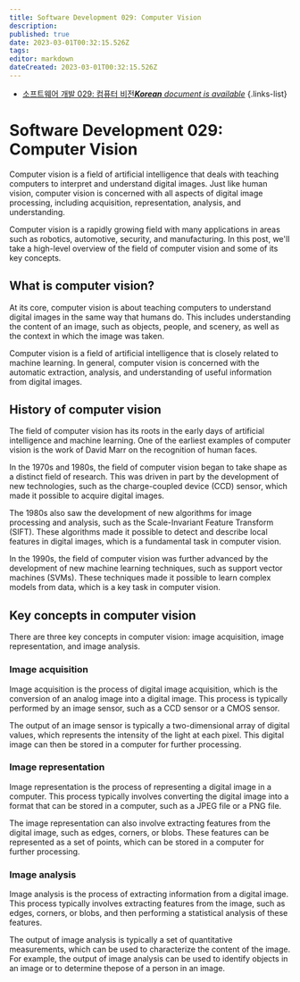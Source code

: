 ```yaml
---
title: Software Development 029: Computer Vision
description: 
published: true
date: 2023-03-01T00:32:15.526Z
tags: 
editor: markdown
dateCreated: 2023-03-01T00:32:15.526Z
---
```


- [소프트웨어 개발 029: 컴퓨터 비전***Korean** document is available*](/ko/Knowledge-base/Software-Development/Learning/software-development-029-computer-vision)
{.links-list}


# Software Development 029: Computer Vision

Computer vision is a field of artificial intelligence that deals with teaching computers to interpret and understand digital images. Just like human vision, computer vision is concerned with all aspects of digital image processing, including acquisition, representation, analysis, and understanding.

Computer vision is a rapidly growing field with many applications in areas such as robotics, automotive, security, and manufacturing. In this post, we'll take a high-level overview of the field of computer vision and some of its key concepts.

## What is computer vision?

At its core, computer vision is about teaching computers to understand digital images in the same way that humans do. This includes understanding the content of an image, such as objects, people, and scenery, as well as the context in which the image was taken.

Computer vision is a field of artificial intelligence that is closely related to machine learning. In general, computer vision is concerned with the automatic extraction, analysis, and understanding of useful information from digital images.

## History of computer vision

The field of computer vision has its roots in the early days of artificial intelligence and machine learning. One of the earliest examples of computer vision is the work of David Marr on the recognition of human faces.

In the 1970s and 1980s, the field of computer vision began to take shape as a distinct field of research. This was driven in part by the development of new technologies, such as the charge-coupled device (CCD) sensor, which made it possible to acquire digital images.

The 1980s also saw the development of new algorithms for image processing and analysis, such as the Scale-Invariant Feature Transform (SIFT). These algorithms made it possible to detect and describe local features in digital images, which is a fundamental task in computer vision.

In the 1990s, the field of computer vision was further advanced by the development of new machine learning techniques, such as support vector machines (SVMs). These techniques made it possible to learn complex models from data, which is a key task in computer vision.

## Key concepts in computer vision

There are three key concepts in computer vision: image acquisition, image representation, and image analysis.

### Image acquisition

Image acquisition is the process of digital image acquisition, which is the conversion of an analog image into a digital image. This process is typically performed by an image sensor, such as a CCD sensor or a CMOS sensor.

The output of an image sensor is typically a two-dimensional array of digital values, which represents the intensity of the light at each pixel. This digital image can then be stored in a computer for further processing.

### Image representation

Image representation is the process of representing a digital image in a computer. This process typically involves converting the digital image into a format that can be stored in a computer, such as a JPEG file or a PNG file.

The image representation can also involve extracting features from the digital image, such as edges, corners, or blobs. These features can be represented as a set of points, which can be stored in a computer for further processing.

### Image analysis

Image analysis is the process of extracting information from a digital image. This process typically involves extracting features from the image, such as edges, corners, or blobs, and then performing a statistical analysis of these features.

The output of image analysis is typically a set of quantitative measurements, which can be used to characterize the content of the image. For example, the output of image analysis can be used to identify objects in an image or to determine thepose of a person in an image.
